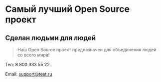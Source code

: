 # Самый лучший Open Source проект

## Сделан людьми для людей

> Наш Open Source проект предназначен для объединения людей со всего мира!


Тел: 8 800 333 55 22

Email: [support@test.ru](mailto:support@test.ru "написать из почтового клиента")